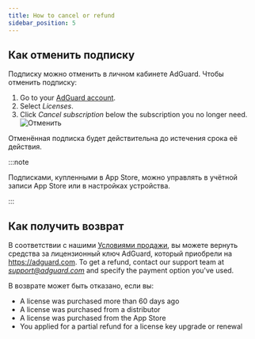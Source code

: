 ```yaml
---
title: How to cancel or refund
sidebar_position: 5
---
```


## Как отменить подписку

Подписку можно отменить в личном кабинете AdGuard. Чтобы отменить подписку:

 1. Go to your [AdGuard account](https://my.adguard.com/).
 1. Select *Licenses*.
 1. Click *Cancel subscription* below the subscription you no longer need. ![Отменить](https://cdn.adtidy.org/content/kb/ad_blocker/general/newaccount-cancel-sub.png)

 Отменённая подписка будет действительна до истечения срока её действия.

:::note

Подписками, купленными в App Store, можно управлять в учётной записи App Store или в настройках устройства.

:::

## Как получить возврат

В соответствии с нашими [Условиями продажи](https://adguard.com/terms-of-sale.html), вы можете вернуть средства за лицензионный ключ AdGuard, который приобрели на https://adguard.com. To get a refund, contact our support team at *support@adguard.com* and specify the payment option you've used.

В возврате может быть отказано, если вы:

- A license was purchased more than 60 days ago
- A license was purchased from a distributor
- A license was purchased from the App Store
- You applied for a partial refund for a license key upgrade or renewal
